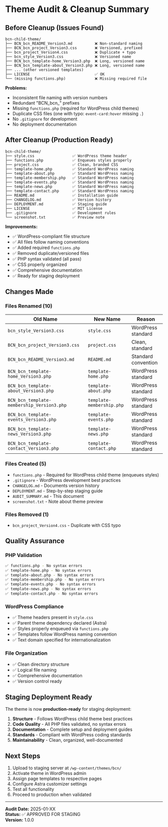 # Theme Audit & Cleanup Summary

## Before Cleanup (Issues Found)

```
bcn-child-theme/
├── BCN_bcn_README_Version3.md          ❌ Non-standard naming
├── BCN_bcn_project_Version3.css        ❌ Versioned, prefixed
├── bcn_project_Version4.css            ❌ Duplicate + typo
├── bcn_style_Version3.css              ❌ Versioned name
├── BCN_bcn_template-home_Version3.php  ❌ Long, versioned name
├── BCN_bcn_template-about_Version3.php ❌ Long, versioned name
├── ... (other versioned templates)
├── LICENSE                             ✅ OK
└── (missing functions.php)             ❌ Missing required file
```

**Problems:**
- Inconsistent file naming with version numbers
- Redundant "BCN_bcn_" prefixes
- Missing `functions.php` (required for WordPress child themes)
- Duplicate CSS files (one with typo: `event-card:hover` missing `.`)
- No `.gitignore` for development
- No deployment documentation

## After Cleanup (Production Ready)

```
bcn-child-theme/
├── style.css                 ✅ WordPress theme header
├── functions.php             ✅ Enqueues styles properly
├── project.css               ✅ Clean, branded CSS
├── template-home.php         ✅ Standard WordPress naming
├── template-about.php        ✅ Standard WordPress naming
├── template-membership.php   ✅ Standard WordPress naming
├── template-events.php       ✅ Standard WordPress naming
├── template-news.php         ✅ Standard WordPress naming
├── template-contact.php      ✅ Standard WordPress naming
├── README.md                 ✅ Installation guide
├── CHANGELOG.md              ✅ Version history
├── DEPLOYMENT.md             ✅ Staging guide
├── LICENSE                   ✅ MIT License
├── .gitignore                ✅ Development rules
└── screenshot.txt            ✅ Preview note
```

**Improvements:**
- ✅ WordPress-compliant file structure
- ✅ All files follow naming conventions
- ✅ Added required `functions.php`
- ✅ Removed duplicate/versioned files
- ✅ PHP syntax validated (all pass)
- ✅ CSS properly organized
- ✅ Comprehensive documentation
- ✅ Ready for staging deployment

## Changes Made

### Files Renamed (10)
| Old Name | New Name | Reason |
|----------|----------|--------|
| `bcn_style_Version3.css` | `style.css` | WordPress standard |
| `BCN_bcn_project_Version3.css` | `project.css` | Clean, standard |
| `BCN_bcn_README_Version3.md` | `README.md` | Standard convention |
| `BCN_bcn_template-home_Version3.php` | `template-home.php` | WordPress standard |
| `BCN_bcn_template-about_Version3.php` | `template-about.php` | WordPress standard |
| `BCN_bcn_template-membership_Version3.php` | `template-membership.php` | WordPress standard |
| `BCN_bcn_template-events_Version3.php` | `template-events.php` | WordPress standard |
| `BCN_bcn_template-news_Version3.php` | `template-news.php` | WordPress standard |
| `BCN_bcn_template-contact_Version3.php` | `template-contact.php` | WordPress standard |

### Files Created (5)
- `functions.php` - Required for WordPress child theme (enqueues styles)
- `.gitignore` - WordPress development best practices
- `CHANGELOG.md` - Documents version history
- `DEPLOYMENT.md` - Step-by-step staging guide
- `AUDIT_SUMMARY.md` - This document
- `screenshot.txt` - Note about theme preview

### Files Removed (1)
- `bcn_project_Version4.css` - Duplicate with CSS typo

## Quality Assurance

### PHP Validation
```bash
✅ functions.php - No syntax errors
✅ template-home.php - No syntax errors
✅ template-about.php - No syntax errors
✅ template-membership.php - No syntax errors
✅ template-events.php - No syntax errors
✅ template-news.php - No syntax errors
✅ template-contact.php - No syntax errors
```

### WordPress Compliance
- ✅ Theme headers present in `style.css`
- ✅ Parent theme dependency declared (Astra)
- ✅ Styles properly enqueued via `functions.php`
- ✅ Templates follow WordPress naming convention
- ✅ Text domain specified for internationalization

### File Organization
- ✅ Clean directory structure
- ✅ Logical file naming
- ✅ Comprehensive documentation
- ✅ Version control ready

## Staging Deployment Ready

The theme is now **production-ready** for staging deployment:

1. **Structure** - Follows WordPress child theme best practices
2. **Code Quality** - All PHP files validated, no syntax errors
3. **Documentation** - Complete setup and deployment guides
4. **Standards** - Compliant with WordPress coding standards
5. **Maintainability** - Clean, organized, well-documented

## Next Steps

1. Upload to staging server at `/wp-content/themes/bcn/`
2. Activate theme in WordPress admin
3. Assign page templates to respective pages
4. Configure Astra customizer settings
5. Test all functionality
6. Proceed to production when validated

---

**Audit Date:** 2025-01-XX  
**Status:** ✅ APPROVED FOR STAGING  
**Version:** 1.0.0
